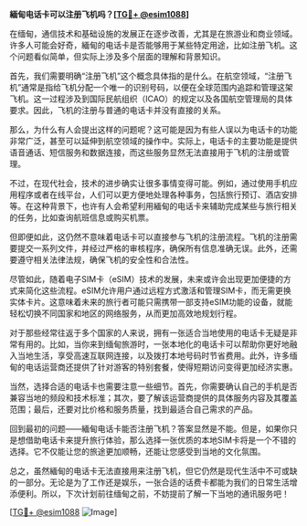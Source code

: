 **緬甸电话卡可以注册飞机吗？[[TG💪+ @esim1088](https://t.me/s/esim1088)]**

在缅甸，通信技术和基础设施的发展正在逐步改善，尤其是在旅游业和商业领域。许多人可能会好奇，緬甸的电话卡是否能够用于某些特定用途，比如注册飞机。这个问题看似简单，但实际上涉及多个层面的理解和背景知识。

首先，我们需要明确“注册飞机”这个概念具体指的是什么。在航空领域，“注册飞机”通常是指给飞机分配一个唯一的识别号码，以便在全球范围内追踪和管理这架飞机。这一过程涉及到国际民航组织（ICAO）的规定以及各国航空管理局的具体要求。因此，飞机的注册与普通的电话卡并没有直接的关系。

那么，为什么有人会提出这样的问题呢？这可能是因为有些人误以为电话卡的功能非常广泛，甚至可以延伸到航空领域的操作中。实际上，电话卡的主要功能是提供语音通话、短信服务和数据连接，而这些服务显然无法直接用于飞机的注册或管理。

不过，在现代社会，技术的进步确实让很多事情变得可能。例如，通过使用手机应用程序或者在线平台，人们可以更方便地处理各种事务，包括旅行预订、酒店安排等。在这种背景下，也许有人会希望利用緬甸的电话卡来辅助完成某些与旅行相关的任务，比如查询航班信息或购买机票。

但即便如此，这仍然不意味着电话卡可以直接参与飞机的注册流程。飞机的注册需要提交一系列文件，并经过严格的审核程序，确保所有信息准确无误。此外，还需要遵守相关法律法规，确保飞机的安全性和合法性。

尽管如此，随着电子SIM卡（eSIM）技术的发展，未来或许会出现更加便捷的方式来简化这些流程。eSIM允许用户通过远程方式激活和管理SIM卡，而无需更换实体卡片。这意味着未来的旅行者可能只需携带一部支持eSIM功能的设备，就能轻松切换不同国家和地区的网络服务，从而更加高效地规划行程。

对于那些经常往返于多个国家的人来说，拥有一张适合当地使用的电话卡无疑是非常有用的。比如，当你来到缅甸旅游时，一张本地化的电话卡可以帮助你更好地融入当地生活，享受高速互联网连接，以及拨打本地号码时节省费用。此外，许多缅甸的电话运营商还提供了针对游客的特别套餐，使得短期访问变得更加经济实惠。

当然，选择合适的电话卡也需要注意一些细节。首先，你需要确认自己的手机是否兼容当地的频段和技术标准；其次，要了解该运营商提供的具体服务内容及其覆盖范围；最后，还要对比价格和服务质量，找到最适合自己需求的产品。

回到最初的问题——緬甸电话卡能否注册飞机？答案显然是不能。但是，如果你只是想借助电话卡来提升旅行体验，那么选择一张优质的本地SIM卡将是一个不错的选择。它不仅能让您的旅途更加顺畅，还能让您感受到当地的文化氛围。

总之，虽然緬甸的电话卡无法直接用来注册飞机，但它仍然是现代生活中不可或缺的一部分。无论是为了工作还是娱乐，一张合适的话费卡都能为我们的日常生活增添便利。所以，下次计划前往缅甸之前，不妨提前了解一下当地的通讯服务吧！

[[TG💪+ @esim1088](https://t.me/s/esim1088) ![Image](https://i.postimg.cc/4NQfJmqS/Snipaste-2025-05-13-00-14-12.png)]